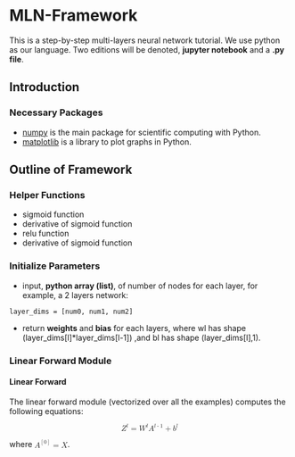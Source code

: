 # MLN-Framework
This is a step-by-step multi-layers neural network tutorial. We use python as our language. Two editions will be denoted, **jupyter notebook** and a **.py file**.

## Introduction
### Necessary Packages 
* [numpy](http://www.numpy.org/) is the main package for scientific computing with Python. 
* [matplotlib](http://matplotlib.org) is a library to plot graphs in Python.

## Outline of Framework
### Helper Functions
* sigmoid function 
* derivative of sigmoid function
* relu function
* derivative of sigmoid function

### Initialize Parameters
* input, **python array (list)**, of number of nodes for each layer, for example, a 2 layers network:  
```
layer_dims = [num0, num1, num2]
```
* return **weights** and **bias** for each layers, where wl has shape (layer_dims[l]*layer_dims[l-1]) ,and bl has shape (layer_dims[l],1).   

### Linear Forward Module
#### Linear Forward
The linear forward module (vectorized over all the examples) computes the following equations:

<math display="block">
<math xmlns="http://www.w3.org/1998/Math/MathML"><msup><mi>Z</mi><mfenced open="[" close="]"><mi>l</mi></mfenced></msup><mo>=</mo><msup><mi>W</mi><mfenced open="[" close="]"><mi>l</mi></mfenced></msup><msup><mi>A</mi><mfenced open="[" close="]"><mrow><mi>l</mi><mo>-</mo><mn>1</mn></mrow></mfenced></msup><mo>+</mo><msup><mi>b</mi><mfenced open="[" close="]"><mi>l</mi></mfenced></msup></math>
</math>

where <math xmlns="http://www.w3.org/1998/Math/MathML"><msup><mi>A</mi><mrow><mo>[</mo><mn>0</mn><mo>]</mo></mrow></msup><mo>=</mo><mi>X</mi></math>.


















